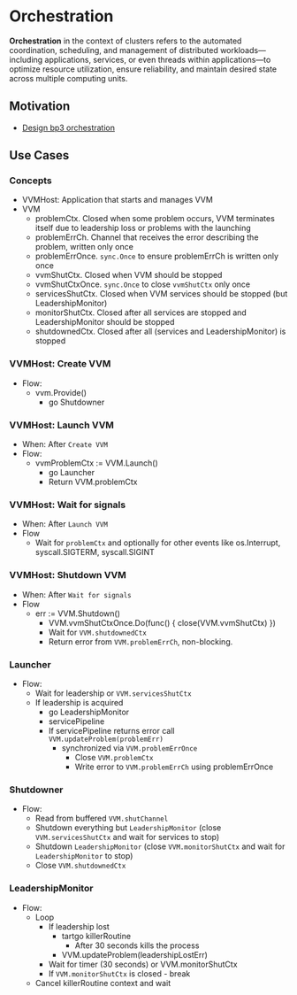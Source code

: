 # Orchestration

**Orchestration** in the context of clusters refers to the automated coordination, scheduling, and management of distributed workloads—including applications, services, or even threads within applications—to optimize resource utilization, ensure reliability, and maintain desired state across multiple computing units.

## Motivation

- [Design bp3 orchestration](https://github.com/voedger/voedger/issues/3231)

## Use Cases

### Concepts

- VVMHost: Application that starts and manages VVM
- VVM
  - problemCtx. Closed when some problem occurs, VVM terminates itself due to leadership loss or problems with the launching
  - problemErrCh. Channel that receives the error describing the problem, written only once
  - problemErrOnce. `sync.Once` to ensure problemErrCh is written only once
  - vvmShutCtx. Closed when VVM should be stopped
  - vvmShutCtxOnce. `sync.Once` to close `vvmShutCtx` only once
  - servicesShutCtx. Closed when VVM services should be stopped (but LeadershipMonitor)
  - monitorShutCtx. Closed after all services are stopped and LeadershipMonitor should be stopped
  - shutdownedCtx. Closed after all (services and LeadershipMonitor) is stopped

### VVMHost: Create VVM

- Flow:
  - vvm.Provide()
    - go Shutdowner

### VVMHost: Launch VVM

- When: After `Create VVM`
- Flow:
  - vvmProblemCtx := VVM.Launch()
    - go Launcher
    - Return VVM.problemCtx

### VVMHost: Wait for signals

- When: After `Launch VVM`
- Flow
  - Wait for `problemCtx` and optionally for other events like os.Interrupt, syscall.SIGTERM, syscall.SIGINT

### VVMHost: Shutdown VVM

- When: After `Wait for signals`
- Flow
  - err := VVM.Shutdown() 
    - VVM.vvmShutCtxOnce.Do(func() { close(VVM.vvmShutCtx) })
    - Wait for `VVM.shutdownedCtx`
    - Return error from `VVM.problemErrCh`, non-blocking.

### Launcher

- Flow:
  - Wait for leadership or `VVM.servicesShutCtx`
  - If leadership is acquired
    - go LeadershipMonitor
    - servicePipeline
    - If servicePipeline returns error call `VVM.updateProblem(problemErr)`
        - synchronized via `VVM.problemErrOnce`
            - Close `VVM.problemCtx`
            - Write error to `VVM.problemErrCh` using problemErrOnce

### Shutdowner

- Flow:
  - Read from buffered `VVM.shutChannel`
  - Shutdown everything but `LeadershipMonitor` (close `VVM.servicesShutCtx` and wait for services to stop)
  - Shutdown `LeadershipMonitor` (close `VVM.monitorShutCtx` and wait for `LeadershipMonitor` to stop)
  - Close `VVM.shutdownedCtx`

### LeadershipMonitor

- Flow:
  - Loop
    - If leadership lost
        - tartgo killerRoutine
            - After 30 seconds kills the process
        - VVM.updateProblem(leadershipLostErr)
    - Wait for timer (30 seconds) or VVM.monitorShutCtx
    - If `VVM.monitorShutCtx` is closed - break
  - Cancel killerRoutine context and wait
